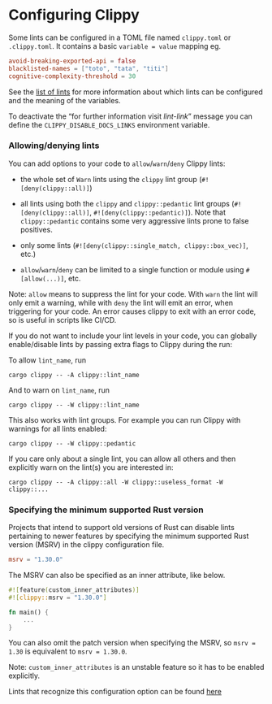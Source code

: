 # Configuring Clippy

Some lints can be configured in a TOML file named `clippy.toml` or `.clippy.toml`. It contains a
basic `variable = value` mapping eg.

```toml
avoid-breaking-exported-api = false
blacklisted-names = ["toto", "tata", "titi"]
cognitive-complexity-threshold = 30
```

See the [list of lints](https://rust-lang.github.io/rust-clippy/master/index.html) for more information about which
lints can be configured and the meaning of the variables.

To deactivate the “for further information visit *lint-link*” message you can define the `CLIPPY_DISABLE_DOCS_LINKS`
environment variable.

### Allowing/denying lints

You can add options to your code to `allow`/`warn`/`deny` Clippy lints:

* the whole set of `Warn` lints using the `clippy` lint group (`#![deny(clippy::all)]`)

* all lints using both the `clippy` and `clippy::pedantic` lint groups (`#![deny(clippy::all)]`,
  `#![deny(clippy::pedantic)]`). Note that `clippy::pedantic` contains some very aggressive lints prone to false
  positives.

* only some lints (`#![deny(clippy::single_match, clippy::box_vec)]`, etc.)

* `allow`/`warn`/`deny` can be limited to a single function or module using `#[allow(...)]`, etc.

Note: `allow` means to suppress the lint for your code. With `warn` the lint will only emit a warning, while with `deny`
the lint will emit an error, when triggering for your code. An error causes clippy to exit with an error code, so is
useful in scripts like CI/CD.

If you do not want to include your lint levels in your code, you can globally enable/disable lints by passing extra
flags to Clippy during the run:

To allow `lint_name`, run

```terminal
cargo clippy -- -A clippy::lint_name
```

And to warn on `lint_name`, run

```terminal
cargo clippy -- -W clippy::lint_name
```

This also works with lint groups. For example you can run Clippy with warnings for all lints enabled:

```terminal
cargo clippy -- -W clippy::pedantic
```

If you care only about a single lint, you can allow all others and then explicitly warn on the lint(s) you are
interested in:

```terminal
cargo clippy -- -A clippy::all -W clippy::useless_format -W clippy::...
```

### Specifying the minimum supported Rust version

Projects that intend to support old versions of Rust can disable lints pertaining to newer features by specifying the
minimum supported Rust version (MSRV) in the clippy configuration file.

```toml
msrv = "1.30.0"
```

The MSRV can also be specified as an inner attribute, like below.

```rust
#![feature(custom_inner_attributes)]
#![clippy::msrv = "1.30.0"]

fn main() {
    ...
}
```

You can also omit the patch version when specifying the MSRV, so `msrv = 1.30`
is equivalent to `msrv = 1.30.0`.

Note: `custom_inner_attributes` is an unstable feature so it has to be enabled explicitly.

Lints that recognize this configuration option can be
found [here](https://rust-lang.github.io/rust-clippy/master/index.html#msrv)
